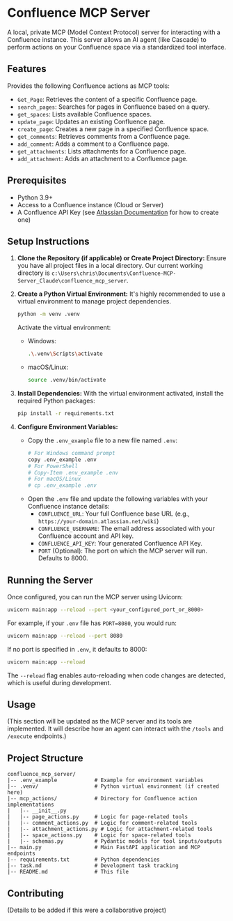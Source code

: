 # Confluence MCP Server

A local, private MCP (Model Context Protocol) server for interacting with a Confluence instance. This server allows an AI agent (like Cascade) to perform actions on your Confluence space via a standardized tool interface.

## Features

Provides the following Confluence actions as MCP tools:
*   `Get_Page`: Retrieves the content of a specific Confluence page.
*   `search_pages`: Searches for pages in Confluence based on a query.
*   `get_spaces`: Lists available Confluence spaces.
*   `update_page`: Updates an existing Confluence page.
*   `create_page`: Creates a new page in a specified Confluence space.
*   `get_comments`: Retrieves comments from a Confluence page.
*   `add_comment`: Adds a comment to a Confluence page.
*   `get_attachments`: Lists attachments for a Confluence page.
*   `add_attachment`: Adds an attachment to a Confluence page.

## Prerequisites

*   Python 3.9+
*   Access to a Confluence instance (Cloud or Server)
*   A Confluence API Key (see [Atlassian Documentation](https://support.atlassian.com/atlassian-account/docs/manage-api-tokens-for-your-atlassian-account/) for how to create one)

## Setup Instructions

1.  **Clone the Repository (if applicable) or Create Project Directory:**
    Ensure you have all project files in a local directory. Our current working directory is `c:\Users\chris\Documents\Confluence-MCP-Server_Claude\confluence_mcp_server`.

2.  **Create a Python Virtual Environment:**
    It's highly recommended to use a virtual environment to manage project dependencies.
    ```bash
    python -m venv .venv
    ```
    Activate the virtual environment:
    *   Windows:
        ```bash
        .\.venv\Scripts\activate
        ```
    *   macOS/Linux:
        ```bash
        source .venv/bin/activate
        ```

3.  **Install Dependencies:**
    With the virtual environment activated, install the required Python packages:
    ```bash
    pip install -r requirements.txt
    ```

4.  **Configure Environment Variables:**
    *   Copy the `.env_example` file to a new file named `.env`:
        ```bash
        # For Windows command prompt
        copy .env_example .env
        # For PowerShell
        # Copy-Item .env_example .env
        # For macOS/Linux
        # cp .env_example .env
        ```
    *   Open the `.env` file and update the following variables with your Confluence instance details:
        *   `CONFLUENCE_URL`: Your full Confluence base URL (e.g., `https://your-domain.atlassian.net/wiki`)
        *   `CONFLUENCE_USERNAME`: The email address associated with your Confluence account and API key.
        *   `CONFLUENCE_API_KEY`: Your generated Confluence API Key.
        *   `PORT` (Optional): The port on which the MCP server will run. Defaults to 8000.

## Running the Server

Once configured, you can run the MCP server using Uvicorn:

```bash
uvicorn main:app --reload --port <your_configured_port_or_8000>
```
For example, if your `.env` file has `PORT=8080`, you would run:
```bash
uvicorn main:app --reload --port 8080
```
If no port is specified in `.env`, it defaults to 8000:
```bash
uvicorn main:app --reload
```

The `--reload` flag enables auto-reloading when code changes are detected, which is useful during development.

## Usage

(This section will be updated as the MCP server and its tools are implemented. It will describe how an agent can interact with the `/tools` and `/execute` endpoints.)

## Project Structure

```
confluence_mcp_server/
|-- .env_example            # Example for environment variables
|-- .venv/                  # Python virtual environment (if created here)
|-- mcp_actions/            # Directory for Confluence action implementations
|   |-- __init__.py
|   |-- page_actions.py     # Logic for page-related tools
|   |-- comment_actions.py  # Logic for comment-related tools
|   |-- attachment_actions.py # Logic for attachment-related tools
|   |-- space_actions.py    # Logic for space-related tools
|   |-- schemas.py          # Pydantic models for tool inputs/outputs
|-- main.py                 # Main FastAPI application and MCP endpoints
|-- requirements.txt        # Python dependencies
|-- task.md                 # Development task tracking
|-- README.md               # This file
```

## Contributing
(Details to be added if this were a collaborative project)
